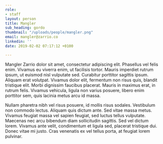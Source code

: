 ```yaml
---
role:
- staff
layout: person
title: Mangler
sub_heading: gordo
thumbnail: "/uploads/people/mangler.png"
email: mangler@zarrio.co
linkedin: ''
date: 2019-02-02 07:17:12 +0100

---
```

Mangler Zarrio dolor sit amet, consectetur adipiscing elit. Phasellus vel felis enim. Vivamus eu viverra enim, ut facilisis tortor. Mauris imperdiet rutrum ipsum, ut euismod nisl vulputate sed. Curabitur porttitor sagittis ipsum. Aliquam erat volutpat. Vivamus dolor elit, fermentum non risus quis, blandit tristique elit. Morbi dignissim faucibus placerat. Mauris in maximus erat, in rutrum felis. Vivamus vehicula, ligula non varius posuere, libero enim porttitor sem, quis lacinia metus arcu id massa.

Nullam pharetra nibh vel risus posuere, id mollis risus sodales. Vestibulum non commodo lectus. Aliquam quis dictum ante. Sed vitae massa metus. Vivamus feugiat massa vel sapien feugiat, sed luctus tellus vulputate. Maecenas nec arcu bibendum diam sollicitudin sagittis. Sed vel dictum lorem. Vivamus ante velit, condimentum et ligula sed, placerat tristique dui. Donec vitae mi justo. Cras venenatis ex vel tellus porta, at feugiat lorem pulvinar.